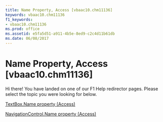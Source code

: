 ```yaml
---
title: Name Property, Access [vbaac10.chm11136]
keywords: vbaac10.chm11136
f1_keywords:
- vbaac10.chm11136
ms.prod: office
ms.assetid: e5fa5d51-a911-4b5e-8ed9-c2c4d11b61db
ms.date: 06/08/2017
---
```



# Name Property, Access [vbaac10.chm11136]

Hi there! You have landed on one of our F1 Help redirector pages. Please select the topic you were looking for below.

[TextBox.Name property (Access)](http://msdn.microsoft.com/library/e97043b5-216f-2c5c-a531-45b29477cb77%28Office.15%29.aspx)

[NavigationControl.Name property (Access)](http://msdn.microsoft.com/library/0daea497-ec28-769b-6722-4ac60026147c%28Office.15%29.aspx)


